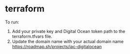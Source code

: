 # terraform
To run:
1. Add your private key and Digital Ocean token path to the terraform.tfvars file.
2. Update the domain name with your actual domain name
https://roadmap.sh/projects/iac-digitalocean
